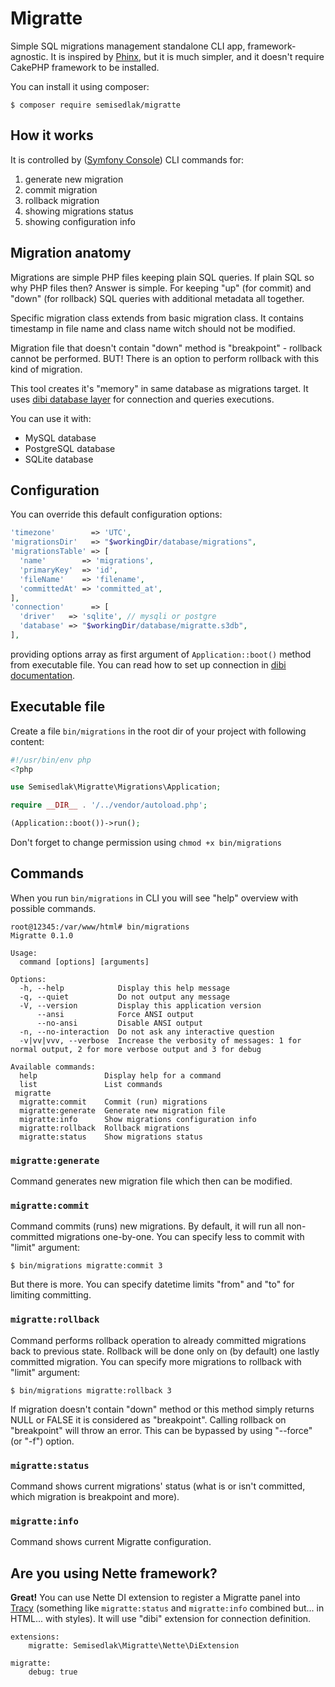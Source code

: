 Migratte
========
Simple SQL migrations management standalone CLI app, framework-agnostic. It is inspired by [Phinx](https://phinx.org/), but it is much simpler, and it doesn't require CakePHP framework to be installed.

You can install it using composer:

```shell
$ composer require semisedlak/migratte
```

## How it works
It is controlled by ([Symfony Console](https://github.com/symfony/console)) CLI commands for:

1. generate new migration
2. commit migration
3. rollback migration
4. showing migrations status
5. showing configuration info

## Migration anatomy
Migrations are simple PHP files keeping plain SQL queries. If plain SQL so why PHP files then? Answer is simple. For keeping "up" (for commit) and "down" (for rollback) SQL queries with additional metadata all together.

Specific migration class extends from basic migration class. It contains timestamp in file name and class name witch should not be modified. 

Migration file that doesn't contain "down" method is "breakpoint" - rollback cannot be performed. BUT! There is an option to perform rollback with this kind of migration.

This tool creates it's "memory" in same database as migrations target. It uses [dibi database layer](https://dibiphp.com/) for connection and queries executions.

You can use it with:
* MySQL database
* PostgreSQL database
* SQLite database

## Configuration
You can override this default configuration options:

```php
'timezone'        => 'UTC',
'migrationsDir'   => "$workingDir/database/migrations",
'migrationsTable' => [
  'name'        => 'migrations',
  'primaryKey'  => 'id',
  'fileName'    => 'filename',
  'committedAt' => 'committed_at',
],
'connection'      => [
  'driver'   => 'sqlite', // mysqli or postgre
  'database' => "$workingDir/database/migratte.s3db",
],
```

providing options array as first argument of `Application::boot()` method from executable file. You can read how to set up connection in [dibi documentation](https://dibiphp.com/).

## Executable file
Create a file `bin/migrations` in the root dir of your project with following content:

```php
#!/usr/bin/env php
<?php

use Semisedlak\Migratte\Migrations\Application;

require __DIR__ . '/../vendor/autoload.php';

(Application::boot())->run();
```

Don't forget to change permission using `chmod +x bin/migrations`

## Commands
When you run `bin/migrations` in CLI you will see "help" overview with possible commands.

```
root@12345:/var/www/html# bin/migrations       
Migratte 0.1.0

Usage:
  command [options] [arguments]

Options:
  -h, --help            Display this help message
  -q, --quiet           Do not output any message
  -V, --version         Display this application version
      --ansi            Force ANSI output
      --no-ansi         Disable ANSI output
  -n, --no-interaction  Do not ask any interactive question
  -v|vv|vvv, --verbose  Increase the verbosity of messages: 1 for normal output, 2 for more verbose output and 3 for debug

Available commands:
  help               Display help for a command
  list               List commands
 migratte
  migratte:commit    Commit (run) migrations
  migratte:generate  Generate new migration file
  migratte:info      Show migrations configuration info
  migratte:rollback  Rollback migrations
  migratte:status    Show migrations status
```

### `migratte:generate`
Command generates new migration file which then can be modified.

### `migratte:commit`
Command commits (runs) new migrations. By default, it will run all non-committed migrations one-by-one. You can specify less to commit with "limit" argument:

```shell
$ bin/migrations migratte:commit 3
```

But there is more. You can specify datetime limits "from" and "to" for limiting committing.

### `migratte:rollback`
Command performs rollback operation to already committed migrations back to previous state. Rollback will be done only on (by default) one lastly committed migration. You can specify more migrations to rollback with "limit" argument:

```shell
$ bin/migrations migratte:rollback 3
```

If migration doesn't contain "down" method or this method simply returns NULL or FALSE it is considered as "breakpoint". Calling rollback on "breakpoint" will throw an error. This can be bypassed by using "--force" (or "-f") option.

### `migratte:status`
Command shows current migrations' status (what is or isn't committed, which migration is breakpoint and more).

### `migratte:info`
Command shows current Migratte configuration.

## Are you using Nette framework?
**Great!** You can use Nette DI extension to register a Migratte panel into [Tracy](https://tracy.nette.org/) (something like `migratte:status` and `migratte:info` combined but... in HTML... with styles). It will use "dibi" extension for connection definition.

```neon
extensions:
    migratte: Semisedlak\Migratte\Nette\DiExtension

migratte:
    debug: true
```
